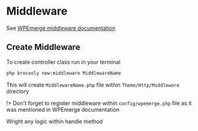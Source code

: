 # Middleware

See [WPEmerge middleware documentation](https://docs.wpemerge.com/#/framework/routing/middleware)

## Create Middleware

To create controller class run in your terminal

```sh
php brocooly new:middleware MiddlewareName
```

This will create `MiddlewareName.php` file within `Theme/Http/Middleware` directory

!> Don't forget to register middleware within `config/wpemerge.php` file as it was mentioned in WPEmerge documentation

Wright any logic within handle method